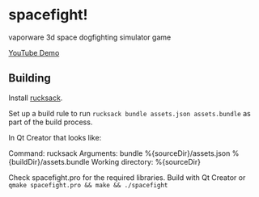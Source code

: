 # spacefight!

vaporware 3d space dogfighting simulator game

[YouTube Demo](https://www.youtube.com/watch?v=1bqlZaXzh4c)

## Building

Install [rucksack](https://github.com/andrewrk/rucksack).

Set up a build rule to run `rucksack bundle assets.json assets.bundle` as
part of the build process.

In Qt Creator that looks like:

Command: rucksack
Arguments: bundle %{sourceDir}/assets.json %{buildDir}/assets.bundle
Working directory: %{sourceDir}

Check spacefight.pro for the required libraries.
Build with Qt Creator or `qmake spacefight.pro && make && ./spacefight`
